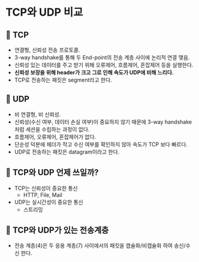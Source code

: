 # TCP와 UDP 비교

## 🍎 TCP
- 연결형, 신뢰성 전송 프로토콜.
- 3-way handshake를 통해 두 End-point의 전송 계층 사이에 논리적 연결 맺음.
- 신뢰성 있는 데이터를 주고 받기 위해 오류제어, 흐름제어, 혼잡제어 등을 실행한다.
- **신뢰성 보장을 위해 header가 크고 그로 인해 속도가 UDP에 비해 느리다.**
- TCP로 전송하는 패킷은 segment라고 한다.

## 🍎 UDP
- 비 연결형, 비 신뢰성.
- 신뢰성(수신 여부, 데이터 손실 여부)이 중요하지 않기 때문에 3-way handshake 처럼 세션을 수립하는 과정이 없다.
- 흐름제어, 오류제어, 혼잡제어가 없다.
- 단순성 덕분에 헤더가 작고 수신 여부를 확인하지 않아 속도가 TCP 보다 빠르다.
- UDP로 전송하는 패킷은 datagram이라고 한다.

## 🍎 TCP와 UDP 언제 쓰일까?
- TCP는 신뢰성이 중요한 통신
    - HTTP, File, Mail
- UDP는 실시간성이 중요한 통신
    - 스트리밍

## 🍎 TCP와 UDP가 있는 전송계층
- 전송 계층(4)은 두 응용 계층(7) 사이에서의 패킷을 캡슐화/비캡슐화 하여 송신/수신 한다.
